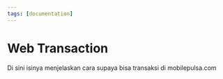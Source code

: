 ```yaml
---
tags: [documentation]
---
```


# Web Transaction

Di sini isinya menjelaskan cara supaya bisa transaksi di mobilepulsa.com
